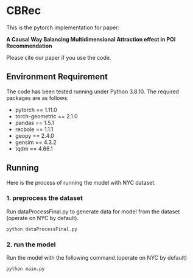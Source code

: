 # CBRec
This is the pytorch implementation for paper:

**A Causal Way Balancing Multidimensional Attraction effect in POI Recommendation**

Please cite our paper if you use the code.
## Environment Requirement

The code has been tested running under Python 3.8.10. The required packages are as follows:

- pytorch == 1.11.0
- torch-geometric ==  2.1.0
- pandas == 1.5.1
- recbole == 1.1.1
- geopy == 2.4.0
- gensim == 4.3.2
- tqdm == 4.66.1

## Running

Here is the process of running the model with NYC dataset.
### 1. preprocess the dataset

Run dataProcessFinal.py to generate data for model from the dataset (operate on NYC by default). 

~~~
python dataProcessFinal.py
~~~

### 2. run the model

Run the model with the following command.(operate on NYC by default)

~~~
python main.py 
~~~

